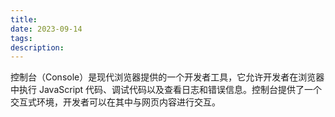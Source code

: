 ```yaml
---
title: 
date: 2023-09-14
tags: 
description:
---
```


控制台（Console）是现代浏览器提供的一个开发者工具，它允许开发者在浏览器中执行 JavaScript 代码、调试代码以及查看日志和错误信息。控制台提供了一个交互式环境，开发者可以在其中与网页内容进行交互。